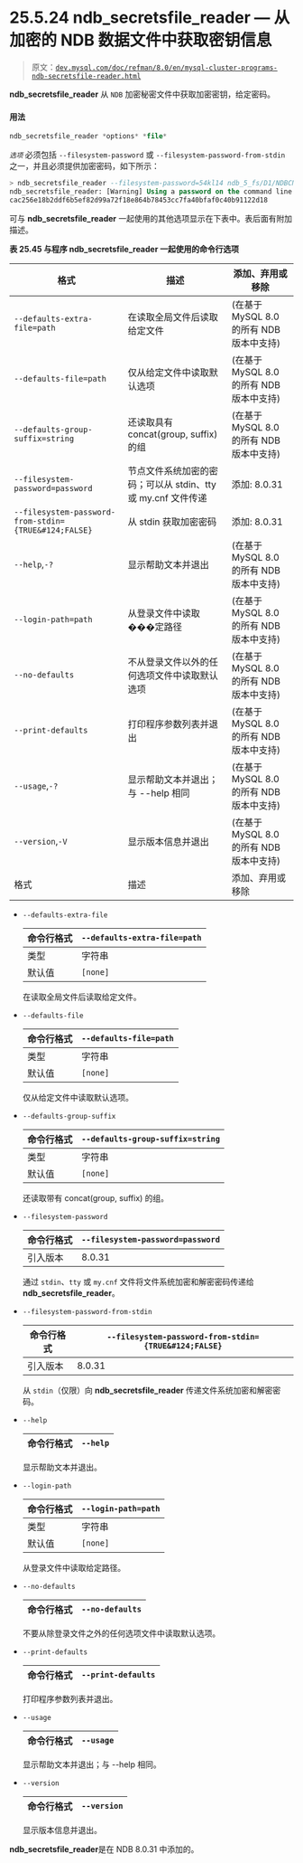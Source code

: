 # 25.5.24 ndb_secretsfile_reader — 从加密的 NDB 数据文件中获取密钥信息

> 原文：[`dev.mysql.com/doc/refman/8.0/en/mysql-cluster-programs-ndb-secretsfile-reader.html`](https://dev.mysql.com/doc/refman/8.0/en/mysql-cluster-programs-ndb-secretsfile-reader.html)

**ndb_secretsfile_reader** 从 `NDB` 加密秘密文件中获取加密密钥，给定密码。

#### 用法

```sql
ndb_secretsfile_reader *options* *file*
```

*`选项`* 必须包括 `--filesystem-password` 或 `--filesystem-password-from-stdin` 之一，并且必须提供加密密码，如下所示：

```sql
> ndb_secretsfile_reader --filesystem-password=54kl14 ndb_5_fs/D1/NDBCNTR/S0.sysfile
ndb_secretsfile_reader: [Warning] Using a password on the command line interface can be insecure.
cac256e18b2ddf6b5ef82d99a72f18e864b78453cc7fa40bfaf0c40b91122d18
```

可与 **ndb_secretsfile_reader** 一起使用的其他选项显示在下表中。表后面有附加描述。

**表 25.45 与程序 ndb_secretsfile_reader 一起使用的命令行选项**

| 格式 | 描述 | 添加、弃用或移除 |
| --- | --- | --- |
| `--defaults-extra-file=path` | 在读取全局文件后读取给定文件 | (在基于 MySQL 8.0 的所有 NDB 版本中支持) |
| `--defaults-file=path` | 仅从给定文件中读取默认选项 | (在基于 MySQL 8.0 的所有 NDB 版本中支持) |
| `--defaults-group-suffix=string` | 还读取具有 concat(group, suffix) 的组 | (在基于 MySQL 8.0 的所有 NDB 版本中支持) |
| `--filesystem-password=password` | 节点文件系统加密的密码；可以从 stdin、tty 或 my.cnf 文件传递 | 添加: 8.0.31 |
| `--filesystem-password-from-stdin={TRUE&#124;FALSE}` | 从 stdin 获取加密密码 | 添加: 8.0.31 |
| `--help`,`-?` | 显示帮助文本并退出 | (在基于 MySQL 8.0 的所有 NDB 版本中支持) |
| `--login-path=path` | 从登录文件中读取���定路径 | (在基于 MySQL 8.0 的所有 NDB 版本中支持) |
| `--no-defaults` | 不从登录文件以外的任何选项文件中读取默认选项 | (在基于 MySQL 8.0 的所有 NDB 版本中支持) |
| `--print-defaults` | 打印程序参数列表并退出 | (在基于 MySQL 8.0 的所有 NDB 版本中支持) |
| `--usage`,`-?` | 显示帮助文本并退出；与 --help 相同 | (在基于 MySQL 8.0 的所有 NDB 版本中支持) |
| `--version`,`-V` | 显示版本信息并退出 | (在基于 MySQL 8.0 的所有 NDB 版本中支持) |
| 格式 | 描述 | 添加、弃用或移除 |

+   `--defaults-extra-file`

    | 命令行格式 | `--defaults-extra-file=path` |
    | --- | --- |
    | 类型 | 字符串 |
    | 默认值 | `[none]` |

    在读取全局文件后读取给定文件。

+   `--defaults-file`

    | 命令行格式 | `--defaults-file=path` |
    | --- | --- |
    | 类型 | 字符串 |
    | 默认值 | `[none]` |

    仅从给定文件中读取默认选项。

+   `--defaults-group-suffix`

    | 命令行格式 | `--defaults-group-suffix=string` |
    | --- | --- |
    | 类型 | 字符串 |
    | 默认值 | `[none]` |

    还读取带有 concat(group, suffix) 的组。

+   `--filesystem-password`

    | 命令行格式 | `--filesystem-password=password` |
    | --- | --- |
    | 引入版本 | 8.0.31 |

    通过 `stdin`、`tty` 或 `my.cnf` 文件将文件系统加密和解密密码传递给**ndb_secretsfile_reader**。

+   `--filesystem-password-from-stdin`

    | 命令行格式 | `--filesystem-password-from-stdin={TRUE&#124;FALSE}` |
    | --- | --- |
    | 引入版本 | 8.0.31 |

    从 `stdin`（仅限）向 **ndb_secretsfile_reader** 传递文件系统加密和解密密码。

+   `--help`

    | 命令行格式 | `--help` |
    | --- | --- |

    显示帮助文本并退出。

+   `--login-path`

    | 命令行格式 | `--login-path=path` |
    | --- | --- |
    | 类型 | 字符串 |
    | 默认值 | `[none]` |

    从登录文件中读取给定路径。

+   `--no-defaults`

    | 命令行格式 | `--no-defaults` |
    | --- | --- |

    不要从除登录文件之外的任何选项文件中读取默认选项。

+   `--print-defaults`

    | 命令行格式 | `--print-defaults` |
    | --- | --- |

    打印程序参数列表并退出。

+   `--usage`

    | 命令行格式 | `--usage` |
    | --- | --- |

    显示帮助文本并退出；与 --help 相同。

+   `--version`

    | 命令行格式 | `--version` |
    | --- | --- |

    显示版本信息并退出。

**ndb_secretsfile_reader**是在 NDB 8.0.31 中添加的。
